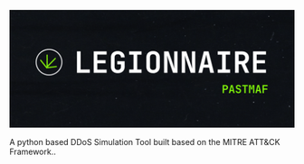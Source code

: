 ![My Image](Assets/PASTMAF_BANNER.png)
<p>A python based DDoS Simulation Tool built based on the MITRE ATT&CK Framework..</p>
